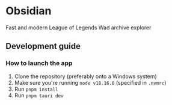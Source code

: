 # Obsidian
Fast and modern League of Legends Wad archive explorer

## Development guide

### How to launch the app
1. Clone the repository (preferably onto a Windows system)
2. Make sure you're running `node v18.16.0` (specified in `.nvmrc`)
3. Run `pnpm install`
4. Run `pnpm tauri dev` 
